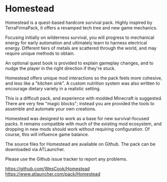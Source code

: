 # Homestead

Homestead is a quest-based hardcore survival pack.  Highly inspired by TerraFirmaPack, it offers a revamped tech tree and new game mechanics.

Focusing initially on wilderness survival, you will progress to mechanical energy for early automation and ultimately learn to harness electrical energy.  Different tiers of metals are scattered through the world, and may require unique methods to obtain.

An optional quest book is provided to explain gameplay changes, and to nudge the player in the right direction if they're stuck.

Homestead offers unique mod interactions so the pack feels more cohesive, and less like a "kitchen sink".  A custom nutrition system was also written to encourage dietary variety in a realistic setting.

This is a difficult pack, and experience with modded Minecraft is suggested.  There are very few "magic blocks"; instead you are provided the tools to assemble and automate your own creations.

Homestead was designed to work as a base for new survival-focused packs.  It remains compatible with much of the existing mod ecosystem, and dropping in new mods should work without requiring configuration.  Of course, this will influence game balance.

The source files for Homestead are available on Github.  The pack can be downloaded via ATLauncher.

Please use the Github issue tracker to report any problems.

https://github.com/WesCook/Homestead  
https://www.atlauncher.com/pack/Homestead
